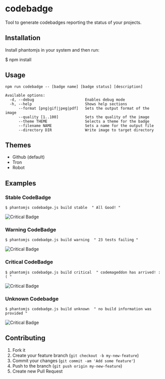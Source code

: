 # codebadge

Tool to generate codebadges reporting the status of your projects.

## Installation

Install phantomjs in your system and then run:

$ npm install

## Usage

```
npm run codebadge -- [badge name] [badge status] [description]

Available options:
  -d, --debug                       Enables debug mode
  -h, --help                        Shows help sections
      --format [png|gif|jpeg|pdf]   Sets the output format of the image
      --quality [1..100]            Sets the quality of the image
      --theme THEME                 Selects a theme for the badge
      --filename NAME               Sets a name for the output file
      --directory DIR               Write image to target directory
```
## Themes

* Github (default)
* Tron
* Robot

## Examples

### Stable CodeBadge

```$ phantomjs codebadge.js build stable  " All Good! "```

![Critical Badge](https://raw.githubusercontent.com/carlos4ndre/codebadge/master/demo/stable-badge.png)

### Warning CodeBadge

```$ phantomjs codebadge.js build warning  " 23 tests failing "```

![Critical Badge](https://raw.githubusercontent.com/carlos4ndre/codebadge/master/demo/warning-badge.png)

### Critical CodeBadge

```$ phantomjs codebadge.js build critical  " codemageddon has arrived! :( "```

![Critical Badge](https://raw.githubusercontent.com/carlos4ndre/codebadge/master/demo/critical-badge.png)

### Unknown Codebadge

```$ phantomjs codebadge.js build unknown  " no build information was provided "```

![Critical Badge](https://raw.githubusercontent.com/carlos4ndre/codebadge/master/demo/unknown-badge.png)

## Contributing

1. Fork it
2. Create your feature branch (`git checkout -b my-new-feature`)
3. Commit your changes (`git commit -am 'Add some feature'`)
4. Push to the branch (`git push origin my-new-feature`)
5. Create new Pull Request
